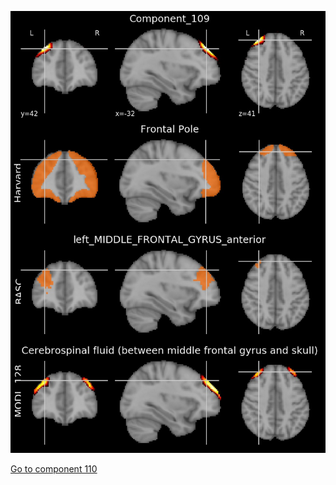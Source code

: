 


![109](preliminary/109.jpg "Component 109")

[Go to component 110](https://parietal-inria.github.io/MODL_atlas/1024/110 "Component 110")